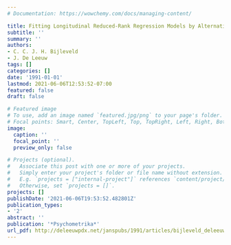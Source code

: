 ```yaml
---
# Documentation: https://wowchemy.com/docs/managing-content/

title: Fitting Longitudinal Reduced-Rank Regression Models by Alternating Least Squares
subtitle: ''
summary: ''
authors:
- C. C. J. H. Bijleveld
- J. De Leeuw
tags: []
categories: []
date: '1991-01-01'
lastmod: 2021-06-06T12:53:52-07:00
featured: false
draft: false

# Featured image
# To use, add an image named `featured.jpg/png` to your page's folder.
# Focal points: Smart, Center, TopLeft, Top, TopRight, Left, Right, BottomLeft, Bottom, BottomRight.
image:
  caption: ''
  focal_point: ''
  preview_only: false

# Projects (optional).
#   Associate this post with one or more of your projects.
#   Simply enter your project's folder or file name without extension.
#   E.g. `projects = ["internal-project"]` references `content/project/deep-learning/index.md`.
#   Otherwise, set `projects = []`.
projects: []
publishDate: '2021-06-06T19:53:52.482801Z'
publication_types:
- '2'
abstract: ''
publication: '*Psychometrika*'
url_pdf: http://deleeuwpdx.net/janspubs/1991/articles/bijleveld_deleeuw_A_91.pdf
---
```

